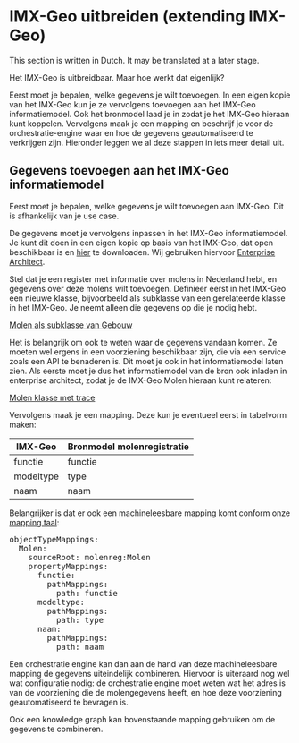 # IMX-Geo uitbreiden (extending IMX-Geo)

<aside class="note">This section is written in Dutch. It may be translated at a later stage.</aside>

Het IMX-Geo is uitbreidbaar. Maar hoe werkt dat eigenlijk? 

Eerst moet je bepalen, welke gegevens je wilt toevoegen. In een eigen kopie van het IMX-Geo kun je ze vervolgens toevoegen aan het IMX-Geo informatiemodel. Ook het bronmodel laad je in zodat je het IMX-Geo hieraan kunt koppelen. Vervolgens maak je een mapping en beschrijf je voor de orchestratie-engine waar en hoe de gegevens geautomatiseerd te verkrijgen zijn. Hieronder leggen we al deze stappen in iets meer detail uit. 

## Gegevens toevoegen aan het IMX-Geo informatiemodel

Eerst moet je bepalen, welke gegevens je wilt toevoegen aan IMX-Geo. Dit is afhankelijk van je use case. 

De gegevens moet je vervolgens inpassen in het IMX-Geo informatiemodel. Je kunt dit doen in een eigen kopie op basis van het IMX-Geo, dat open beschikbaar is en [hier](https://github.com/Geonovum/IMX-Geo/blob/main/ea/imx-geo.eapx) te downloaden. Wij gebruiken hiervoor [Enterprise Architect](https://sparxsystems.com/products/ea/index.html). 

Stel dat je een register met informatie over molens in Nederland hebt, en gegevens over deze molens wilt toevoegen. Definieer eerst in het IMX-Geo een nieuwe klasse, bijvoorbeeld als subklasse van een gerelateerde klasse in het IMX-Geo. Je neemt alleen die gegevens op die je nodig hebt. 

[Molen als subklasse van Gebouw](media/ex-vb1.png)

Het is belangrijk om ook te weten waar de gegevens vandaan komen. Ze moeten wel ergens in een voorziening beschikbaar zijn, die via een service zoals een API te benaderen is. Dit moet je ook in het informatiemodel laten zien. Als eerste moet je dus het informatiemodel van de bron ook inladen in enterprise architect, zodat je de IMX-Geo Molen hieraan kunt relateren:  

[Molen klasse met trace](media/ex-vb2.png)

Vervolgens maak je een mapping. Deze kun je eventueel eerst in tabelvorm maken: 

| IMX-Geo   | Bronmodel molenregistratie |
| --------- | -------------------------- |
| functie   | functie                    |
| modeltype | type                       |
| naam      | naam                       |

Belangrijker is dat er ook een machineleesbare mapping komt conform onze [mapping taal](https://geonovum.github.io/IMX-ModelMapping/): 

<pre>
objectTypeMappings:
  Molen:
    sourceRoot: molenreg:Molen
    propertyMappings:
      functie:
        pathMappings:
          path: functie
      modeltype:
        pathMappings:
          path: type
      naam:
        pathMappings:
          path: naam
</pre>

Een orchestratie engine kan dan aan de hand van deze machineleesbare mapping de gegevens uiteindelijk combineren. Hiervoor is uiteraard nog wel wat configuratie nodig: de orchestratie engine moet weten wat het adres is van de voorziening die de molengegevens heeft, en hoe deze voorziening geautomatiseerd te bevragen is. 

Ook een knowledge graph kan bovenstaande mapping gebruiken om de gegevens te combineren. 